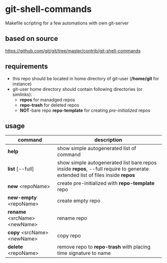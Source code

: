 # git-shell-commands
Makefile scripting for a few automations with own git-server

## based on source 
https://github.com/git/git/tree/master/contrib/git-shell-commands

## requirements
  - this repo should be located in home directory of git-user (**/home/git** for instance)
  - git-user home directory should contain following directories (or simlinks):
    - **repos** for manadged repos
    - **repo-trash** for deleted repos
    - **NOT**-bare repo **repo-template** for creating *pre-initialized* repos
   
## usage
command | description
---|---
**help** | show simple autogenerated list of command
**list** [--full] | show simple autogenerated list bare repos inside **repos**, --full require to generate extended list of files inside **repos**
**new** \<repoName> | create pre-initialized with **repo-template** repo
**new-empty** \<repoName> | create empty repo
**rename** \<srcName> \<newName> | rename repo
**copy** \<srcName> \<newName> | copy repo
**delete** \<repoName> | remove repo to **repo-trash** with placing time signature to name
